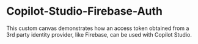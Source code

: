 # Copilot-Studio-Firebase-Auth
This custom canvas demonstrates how an access token obtained from a 3rd party identity provider, like Firebase, can be used with Copilot Studio. 
